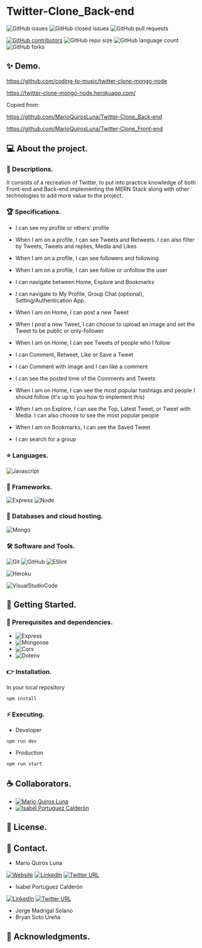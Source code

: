 # Twitter-Clone_Back-end

![GitHub issues](https://img.shields.io/github/issues/MarioQuirosLuna/Twitter-Clone_Back-end)
![GitHub closed issues](https://img.shields.io/github/issues-closed/MarioQuirosLuna/Twitter-Clone_Back-end)
![GitHub pull requests](https://img.shields.io/github/issues-pr/MarioQuirosLuna/Twitter-Clone_Back-end)

[![GitHub contributors](https://img.shields.io/github/contributors/MarioQuirosLuna/Twitter-Clone_Back-end.svg?color=blue)](https://github.com/MarioQuirosLuna/Twitter-Clone_Back-end/network)
![GitHub repo size](https://img.shields.io/github/repo-size/MarioQuirosLuna/Twitter-Clone_Back-end)
![GitHub language count](https://img.shields.io/github/languages/count/MarioQuirosLuna/Twitter-Clone_Back-end)
![GitHub forks](https://img.shields.io/github/forks/MarioQuirosLuna/Twitter-Clone_Back-end)

## ✨ Demo.

https://github.com/coding-to-music/twitter-clone-mongo-node

https://twitter-clone-mongo-node.herokuapp.com/

Copied from:

https://github.com/MarioQuirosLuna/Twitter-Clone_Back-end

https://github.com/MarioQuirosLuna/Twitter-Clone_Front-end

## 💻 About the project.

### 📜 Descriptions.

It consists of a recreation of Twitter, to put into practice knowledge of both Front-end and Back-end implementing the MERN Stack along with other technologies to add more value to the project.

### 🏆 Specifications.

- I can see my profile or others' profile

- When I am on a profile, I can see Tweets and Retweets. I can also filter by Tweets, Tweets and replies, Media and Likes

- When I am on a profile, I can see followers and following

- When I am on a profile, I can see follow or unfollow the user

- I can navigate between Home, Explore and Bookmarks

- I can navigate to My Profile, Group Chat (optional), Setting/Authentication App.

- When I am on Home, I can post a new Tweet

- When I post a new Tweet, I can choose to upload an image and set the Tweet to be public or only-follower

- When I am on Home, I can see Tweets of people who I follow

- I can Comment, Retweet, Like or Save a Tweet

- I can Comment with image and I can like a comment

- I can see the posted time of the Comments and Tweets

- When I am on Home, I can see the most popular hashtags and people I should follow (it's up to you how to implement this)

- When I am on Explore, I can see the Top, Latest Tweet, or Tweet with Media. I can also choose to see the most popular people

- When I am on Bookmarks, I can see the Saved Tweet

- I can search for a group

### ⭐ Languages.

![Javascript](https://custom-icon-badges.herokuapp.com/badge/-JavaScript-%23F7DF1E?style=flat&logo=javascript&logoColor=white&labelColor=111)

### 🎨 Frameworks.

![Express](https://custom-icon-badges.herokuapp.com/badge/-Express-%23000000?style=flat&logo=express&logoColor=white&labelColor=111)
![Node](https://custom-icon-badges.herokuapp.com/badge/-Node-%23339933?style=flat&logo=nodedotjs&logoColor=white&labelColor=111)

### 💾 Databases and cloud hosting.

![Mongo](https://custom-icon-badges.herokuapp.com/badge/-Mongo-%2347A248?style=flat&logo=mongodb&logoColor=white&labelColor=111)

### 🛠️ Software and Tools.

![Git](https://custom-icon-badges.herokuapp.com/badge/-Git-%23F05032?style=flat&logo=git&logoColor=white&labelColor=111)
![GitHub](https://custom-icon-badges.herokuapp.com/badge/-GitHub-%23181717?style=flat&logo=github&logoColor=white&labelColor=111)
![ESlint](https://custom-icon-badges.herokuapp.com/badge/-ESlint-%234B32C3?style=flat&logo=ESlint&logoColor=white&labelColor=111)

![Heroku](https://custom-icon-badges.herokuapp.com/badge/-Heroku-%23430098?style=flat&logo=Heroku&logoColor=white&labelColor=111)

![VisualStudioCode](https://custom-icon-badges.herokuapp.com/badge/-VisualStudioCode-%23007ACC?style=flat&logo=VisualStudioCode&logoColor=white&labelColor=111)

## 🚀 Getting Started.

### 📌 Prerequisites and dependencies.

- ![Express](https://img.shields.io/badge/express-v.4.17.2-111)
- ![Mongoose](https://img.shields.io/badge/Mongoose-v.6.1.5-111)
- ![Cors](https://img.shields.io/badge/cors-v2.8.5-111)
- ![Dotenv](https://img.shields.io/badge/dotenv-v14.2.0-111)

### 👉 Installation.

In your local repository

```
npm install
```

### ⚡ Executing.

- Developer

```
npm run dev
```

- Production

```
npm run start
```

## ☕ Collaborators.

- [![Mario Quiros Luna](https://custom-icon-badges.herokuapp.com/badge/-Mario%20Quirós%20Luna-%23181717?style=flat&logo=github&logoColor=white&labelColor=111)](https://github.com/MarioQuirosLuna)
- [![Isabel Portuguez Calderón](https://custom-icon-badges.herokuapp.com/badge/-Isabel%20Portuguez%20Calderón-%23181717?style=flat&logo=github&logoColor=white&labelColor=111)](https://github.com/IsaPortuguez)

## 📝 License.

## 💬 Contact.

- Mario Quirós Luna

[![Website](https://img.shields.io/website?label=Portfolio&up_color=%231E0A46&up_message=Mario%20Quiros%20Luna%20Dev&url=https%3A%2F%2Fmarioql-dev.vercel.app%2F)](https://marioql-dev.vercel.app/)
[![LinkedIn](https://custom-icon-badges.herokuapp.com/badge/-LinkedIn%20Mario%20Quirós%20Luna-%230A66C2?style=flat&logo=LinkedIn&logoColor=white&labelColor=111)](https://www.linkedin.com/in/mario-quir%C3%B3s-luna-dev-b99050206/)
[![Twitter URL](https://img.shields.io/twitter/url?label=Twitter%20%40MarioQuirosL&style=social&url=https%3A%2F%2Ftwitter.com%2FMarioQuirosL)](https://twitter.com/MarioQuirosL)

- Isabel Portuguez Calderón

[![LinkedIn](https://custom-icon-badges.herokuapp.com/badge/-LinkedIn%20Isabel%20Portuguez%20Calderón-%230A66C2?style=flat&logo=LinkedIn&logoColor=white&labelColor=111)](https://www.linkedin.com/in/isabel-portuguez-calderón-142b4b229)
[![Twitter URL](https://img.shields.io/twitter/url?label=Twitter%20%40IsaPortuguezC&style=social&url=https%3A%2F%2Ftwitter.com%2FIsaPortuguezC)](https://twitter.com/IsaPortuguezC)

- Jorge Madrigal Solano
- Bryan Soto Ureña

## 💜 Acknowledgments.
